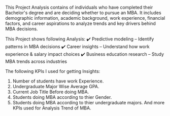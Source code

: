 This Project Analysis contains of individuals who have completed their Bachelor's degree and are deciding whether to pursue an MBA. It includes demographic information,
academic background, work experience, financial factors, and career aspirations to analyze trends and key drivers behind MBA decisions.

This Project shows following Analysis:
 ✔️ Predictive modeling – Identify patterns in MBA decisions
 ✔️ Career insights – Understand how work experience & salary impact choices
 ✔️ Business education research – Study MBA trends across industries

The following KPIs I used for getting Insights:
1. Number of students have work Experience.
2. Undergraduate Major Wise Average GPA.
3. Current Job Title Before doing MBA.
4. Students doing MBA according to thier Gender.
5. Students doing MBA according to thier undergraduate majors.
   And more KPIs used for Analysis Trend of MBA.

